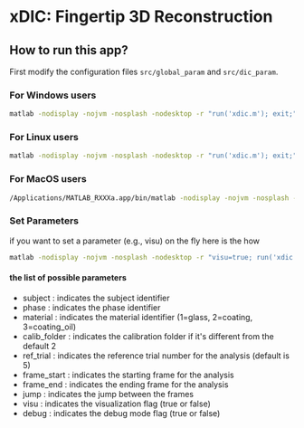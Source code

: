 # xDIC: Fingertip 3D Reconstruction

## How to run this app?

First modify the configuration files `src/global_param` and `src/dic_param`.

### For Windows users

```bash
matlab -nodisplay -nojvm -nosplash -nodesktop -r "run('xdic.m'); exit;"
```

### For Linux users

```bash
matlab -nodisplay -nojvm -nosplash -nodesktop -r "run('xdic.m'); exit;"
```

### For MacOS users

```bash
/Applications/MATLAB_RXXXa.app/bin/matlab -nodisplay -nojvm -nosplash -nodesktop -r "visu=true; run('xdic.m'); exit;"
```

### Set Parameters

if you want to set a parameter (e.g., visu) on the fly here is the how

```bash
matlab -nodisplay -nojvm -nosplash -nodesktop -r "visu=true; run('xdic.m'); exit;"
```

#### the list of possible parameters

- subject : indicates the subject identifier
- phase : indicates the phase identifier
- material : indicates the material identifier (1=glass, 2=coating, 3=coating_oil)
- calib_folder : indicates the calibration folder if it's different from the default 2
- ref_trial : indicates the reference trial number for the analysis (default is 5)
- frame_start : indicates the starting frame for the analysis
- frame_end : indicates the ending frame for the analysis
- jump : indicates the jump between the frames
- visu : indicates the visualization flag (true or false)
- debug : indicates the debug mode flag (true or false)
